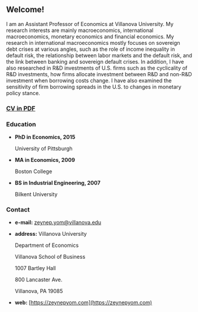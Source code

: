 ## Welcome!

I am an Assistant Professor of Economics at Villanova University. My research interests are mainly macroeconomics, international macroeconomics, monetary economics and financial economics. My research in international macroeconomics mostly focuses on sovereign debt crises at various angles, such as the role of income inequality in default risk, the relationship between labor markets and the default risk, and the link between banking and sovereign default crises. In addition, I have also researched in R&amp;D investments of U.S. firms such as the cyclicality of R&amp;D investments, how firms allocate investment between R&amp;D and non-R&amp;D investment when borrowing costs change. I have also examined the sensitivity of firm borrowing spreads in the U.S. to changes in monetary policy stance.

### [**CV in PDF**](https://www.dropbox.com/s/9o9e9goq8rgqj41/cv.pdf?dl=0)

### Education
- **PhD in Economics, 2015**

  University of Pittsburgh
- **MA in Economics, 2009**

  Boston College
- **BS in Industrial Engineering, 2007**

  Bilkent University
  
### Contact 
- **e-mail:** <a href="mailto:zeynep.yom@villanova.edu">zeynep.yom@villanova.edu</a>
- **address:** Villanova University 
  
  Department of Economics 
  
  Villanova School of Business 
  
  1007 Bartley Hall
  
  800 Lancaster Ave. 
  
  Villanova, PA 19085
- **web:** [https://zeynepyom.com](https://zeynepyom.com)
